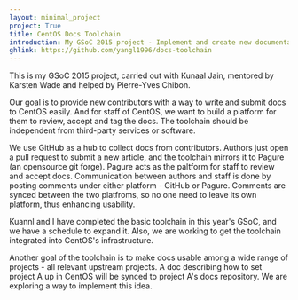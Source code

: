 ```yaml
---
layout: minimal_project
project: True
title: CentOS Docs Toolchain
introduction: My GSoC 2015 project - Implement and create new documentation toolchain for CentOS
ghlink: https://github.com/yangl1996/docs-toolchain
---
```


This is my GSoC 2015 project, carried out with Kunaal Jain, mentored by Karsten Wade and helped by Pierre-Yves Chibon.

Our goal is to provide new contributors with a way to write and submit docs to CentOS easily. And for staff of CentOS, we
want to build a platform for them to review, accept and tag the docs. The toolchain should be independent from third-party
services or software.

We use GitHub as a hub to collect docs from contributors. Authors just open a pull request to submit a new article, and
the toolchain mirrors it to Pagure (an opensource git forge). Pagure acts as the paltform for staff to review and accept
docs. Communication between authors and staff is done by posting comments under either platform - GitHub or Pagure. Comments
are synced between the two platfroms, so no one need to leave its own platform, thus enhancing usability.

Kuannl and I have completed the basic toolchain in this year's GSoC, and we have a schedule to expand it. Also, we are
working to get the toolchain integrated into CentOS's infrastructure.

Another goal of the toolchain is to make docs usable among a wide range of projects - all relevant upstream projects.
A doc describing how to set project A up in CentOS will be synced to project A's docs repository. We are exploring a way
to implement this idea.
